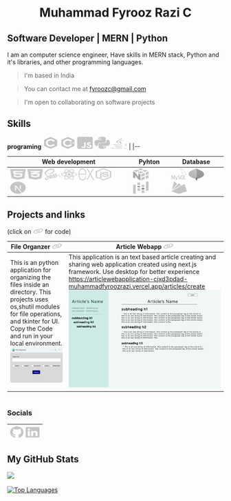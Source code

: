 
# <p align='center'>Muhammad Fyrooz Razi C</p> 
<!-- <p align='right'>
 <span href="https://www.github.com/MFyzi" target="_blank" rel="noreferrer"><img src="https://raw.githubusercontent.com/danielcranney/readme-generator/main/public/icons/socials/github.svg" width="16" height="16" /></span>
 <span href="https://www.github.com/MFyzi" target="_blank" rel="noreferrer"><img src="https://raw.githubusercontent.com/danielcranney/readme-generator/main/public/icons/socials/gmail.svg" width="16" height="16" /></span>
</p> -->
<!-- ===================================== -->

Software Developer | MERN | Python 
---------------------------

I am an computer science engineer, Have skills in MERN stack, Python and it's libraries, and other programming languages.

> I'm based in India

> You can contact me at [fyroozc@gmail.com](mailto:fyroozc@gmail.com)

> I'm open to collaborating on software projects
<!-- 🌍✉️🤝 -->

##
##  Skills
**programing** 
<a href="https://docs.microsoft.com/en-us/cpp/?view=msvc-170" target="_blank" rel="noreferrer"><img src="./images/c.svg" width="36" height="28" alt="C" /></a> <a href="https://docs.microsoft.com/en-us/cpp/?view=msvc-170" target="_blank" rel="noreferrer"><img src="./images/c++.svg" width="36" height="28" alt="JavaScript" /></a> <a href="https://developer.mozilla.org/en-US/docs/Web/JavaScript" target="_blank" rel="noreferrer"><img src="./images/javascript.svg" width="36" height="28" alt="JavaScript" /></a> <a href="https://www.python.org/" target="_blank" rel="noreferrer"><img src="./images/python.svg" width="36" height="28" alt="Python" /></a> <a href="https://www.oracle.com/java/" target="_blank" rel="noreferrer"><img src="./images/javalang.svg" width="36" height="28" alt="Java" /></a> |
|--


<!-- **programing** 
<p align='left'>
<a href="https://docs.microsoft.com/en-us/cpp/?view=msvc-170" target="_blank" rel="noreferrer"><img src="./images/c.svg" width="36" height="28" alt="C" /></a>
<a href="https://developer.mozilla.org/en-US/docs/Web/JavaScript" target="_blank" rel="noreferrer"><img src="./images/c++.svg" width="36" height="28" alt="JavaScript" /></a>
<a href="https://developer.mozilla.org/en-US/docs/Web/JavaScript" target="_blank" rel="noreferrer"><img src="./images/javascript.svg" width="36" height="28" alt="JavaScript" /></a>
<a href="https://www.python.org/" target="_blank" rel="noreferrer"><img src="./images/python.svg" width="36" height="28" alt="Python" /></a>
<a href="https://www.oracle.com/java/" target="_blank" rel="noreferrer"><img src="./images/javalang.svg" width="36" height="28" alt="Java" /></a>
</p> -->


**Web development** | **Pyhton** | **Database**
|--|--|--
<a href="https://developer.mozilla.org/en-US/docs/Web/HTML" target="_blank" rel="noreferrer"><img src="./images/html.svg" width="36" height="28" alt="React" /></a> <a href="https://www.w3.org/TR/CSS/#css" target="_blank" rel="noreferrer"><img src="./images/css3.svg" width="36" height="28" alt="CSS3" /></a> <a href="https://sass-lang.com/" target="_blank" rel="noreferrer"><img src="./images/sass.svg" width="36" height="28" alt="Sass" /></a> <a href="https://reactjs.org/" target="_blank" rel="noreferrer"><img src="./images/react.svg" width="36" height="28" alt="React" /></a> <a href="https://expressjs.com/" target="_blank" rel="noreferrer"><img src="./images/expressjs.svg" width="36" height="28" alt="Express" /></a> <a href="https://nodejs.org/en/" target="_blank" rel="noreferrer"><img src="./images/nodejs.svg" width="36" height="28" alt="NodeJS" /></a> <a href="https://nextjs.org/" target="_blank" rel="noreferrer"><img src="./images/nextjs.svg" width="36" height="28" alt="NodeJS" /></a> | <a href="https://numpy.org/" target="_blank" rel="noreferrer"><img src="./images/numpy.svg" width="36" height="28" alt="MongoDB" /></a> <a href="https://pandas.pydata.org/" target="_blank" rel="noreferrer"><img src="./images/pandas.svg" width="36" height="28" alt="MongoDB" /></a> | <a href="https://www.mysql.com/" target="_blank" rel="noreferrer"><img src="./images/mysql.svg" width="36" height="28" alt="MongoDB" /></a> <a href="https://www.mongodb.com/" target="_blank" rel="noreferrer"><img src="./images/mongodb.svg" width="36" height="28" alt="MongoDB" /></a> <a href="https://firebase.google.com/" target="_blank" rel="noreferrer"><img src="./images/firebase.svg" width="36" height="28" alt="Firebase" /></a>





<!-- 
### Web and Javascript
<p align='left'>
<a href="https://reactjs.org/" target="_blank" rel="noreferrer"><img src="./images/html.svg" width="36" height="28" alt="React" /></a>
<a href="https://www.w3.org/TR/CSS/#css" target="_blank" rel="noreferrer"><img src="./images/css3.svg" width="36" height="28" alt="CSS3" /></a>
<a href="https://sass-lang.com/" target="_blank" rel="noreferrer"><img src="./images/sass.svg" width="36" height="28" alt="Sass" /></a>
<a href="https://reactjs.org/" target="_blank" rel="noreferrer"><img src="./images/react.svg" width="36" height="28" alt="React" /></a>
<a href="https://expressjs.com/" target="_blank" rel="noreferrer"><img src="./images/expressjs.svg" width="36" height="28" alt="Express" /></a>
<a href="https://nodejs.org/en/" target="_blank" rel="noreferrer"><img src="./images/nodejs.svg" width="36" height="28" alt="NodeJS" /></a>
<a href="https://nodejs.org/en/" target="_blank" rel="noreferrer"><img src="./images/nextjs.svg" width="36" height="28" alt="NodeJS" /></a>
</p>

### Pyhon
<p>
<a href="https://www.mongodb.com/" target="_blank" rel="noreferrer"><img src="./images/numpy.svg" width="36" height="28" alt="MongoDB" /></a>
<a href="https://www.mongodb.com/" target="_blank" rel="noreferrer"><img src="./images/pandas.svg" width="36" height="28" alt="MongoDB" /></a>
</p>

### Database
<p align="left">
<a href="https://www.mongodb.com/" target="_blank" rel="noreferrer"><img src="./images/mysql.svg" width="36" height="28" alt="MongoDB" /></a>
<a href="https://www.mongodb.com/" target="_blank" rel="noreferrer"><img src="./images/mongodb.svg" width="36" height="28" alt="MongoDB" /></a>
<a href="https://firebase.google.com/" target="_blank" rel="noreferrer"><img src="./images/firebase.svg" width="36" height="28" alt="Firebase" /></a>
</p> -->

<!-- ### Other  -->
##
## Projects and links 
(click on <img src="./images/link.svg" width="24" height="13" alt="link" /> for code)

**File Organzer** <a href="https://github.com/MuhammadFyroozRazi/file_organizer" target="_blank" rel="noreferrer"><img src="./images/link.svg" width="24" height="13" alt="JavaScript" /> | **Article Webapp** <a href="https://github.com/MuhammadFyroozRazi/articlewebapplication" target="_blank" rel="noreferrer"><img src="./images/link.svg" width="24" height="13" alt="JavaScript" />
|--|--
This is an python application for organizing the files inside an directory. This projects uses os,shutil modules for file operations, and tkinter for UI. Copy the Code and run in your local environment. <picture> <img alt="Shows an illustrated sun in light mode and a moon with stars in dark mode." src="./images/file_organizer_window.png" width="480"> </picture> | This application is an text based article creating and sharing web application created using next.js framework. Use desktop for better experience https://articlewebapplication-cjxd3pdad-muhammadfyroozrazi.vercel.app/articles/create <picture> <img alt="Shows an illustrated sun in light mode and a moon with stars in dark mode." src="./images/article-create-page.png" width="480"> </picture> 

#
### Socials
<a href="https://www.github.com/MuhammadFyroozRazi" target="_blank" rel="noreferrer"><img src="./images/github.svg" width="32" height="28" /></a> <a href="https://www.linkedin.com/in/muhammad-fyrooz-razi-c-ba34ba249/" target="_blank" rel="noreferrer"><img src="./images/linkedin.svg" width="32" height="28" /></a> |
|--

##

<!-- ### Badges -->

## My GitHub Stats

<a href="http://www.github.com/MuhammadFyroozRazi"><img src="https://github-readme-streak-stats.herokuapp.com/?user=MuhammadFyroozRazi&stroke=ffffff&background=1c1917&ring=0891b2&fire=0891b2&currStreakNum=ffffff&currStreakLabel=0891b2&sideNums=ffffff&sideLabels=ffffff&dates=ffffff&hide_border=true" /></a>

<a href="https://github.com/MuhammadFyroozRazi" align="left"><img src="https://github-readme-stats.vercel.app/api/top-langs/?username=MuhammadFyroozRazi&langs_count=10&title_color=0891b2&text_color=ffffff&icon_color=0891b2&bg_color=1c1917&hide_border=true&locale=en&custom_title=Top%20%Languages" alt="Top Languages" /></a>
